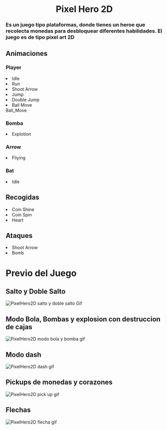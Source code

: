 <h1 align="center">Pixel Hero 2D</h1>
<h3>Es un juego tipo plataformas, donde tienes un heroe que recolecta monedas para desbloquear diferentes habilidades. El juego es de tipo pixel art 2D</h3>
<h2 b></b>Animaciones</h2 b>
<h3>Player</h3>
<li>Idle</li>
<li>Run</li>
<li>Shoot Arrow</li>
<li>Jump</li>
<li>Double Jump</li>
<li>Ball Move</li>
Ball_Move
<h3>Bomba</h3>
<li>Explotion</li>
<h3>Arrow</h3>
<li>Fliying</li>
<h3>Bat</h3>
<li>Idle</li>
<h2 b></b>Recogidas</h2>
<li>Coin Shine</li>
<li>Coin Spin</li>
<li>Heart</li>
<h2 b></b>Ataques</h2>
<li>Shoot Arrow</li>
<li>Bomb</li>
<h1>Previo del Juego</h1>
<h2 li>Salto y Doble Salto</h2 li>

![PixelHero2D salto y doble salto Gif](https://github.com/Delker88/PixelHero2D/assets/119042849/15d6cb8c-5791-47fd-9279-32d74b12f940)

<h2 li>Modo Bola, Bombas y explosion con destruccion de cajas</h2 li>

![PixelHero2D modo bola y bomba gif](https://github.com/Delker88/PixelHero2D/assets/119042849/418bf258-8755-407b-8484-d409af68e48d)

<h2 li>Modo dash</h2 li>

![PixelHero2D dash gif](https://github.com/Delker88/PixelHero2D/assets/119042849/dd72008b-85c4-47f4-88e5-14c064f3ab73)

<h2 li>Pickups de monedas y corazones</h2 li>

![PixelHero2D pick up gif](https://github.com/Delker88/PixelHero2D/assets/119042849/85b77f57-a284-45e9-9b09-903e1e0453ed)

<h2 li>Flechas</h2 li>

![PixelHero2D flecha gif](https://github.com/Delker88/PixelHero2D/assets/119042849/32987fb9-f4fa-4bea-abd6-9a5101abf360)
